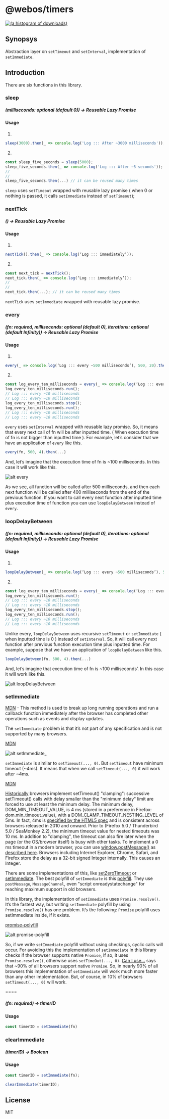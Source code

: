 # @webos/timers

[![(a histogram of downloads)](https://nodei.co/npm-dl/@webos/timers.png)](https://www.npmjs.com/package/@webos/timers)

## Synopsys

Abstraction layer on ```setTimeout``` and ```setInterval```, implementation of ```setImmediate```.

## Introduction

There are six functions in this library.

### sleep

##### (milliseconds: optional (default 0)) -> Reusable Lazy Promise

#### Usage

1) 
```js
sleep(3000).then(_ => console.log('Log ::: After ~3000 milliseconds'));
```

2)
```js
const sleep_five_seconds = sleep(5000);
sleep_five_seconds.then(_ => console.log('Log ::: After ~5 seconds'));
//
//
sleep_five_seconds.then(...) // it can be reused many times
```

```sleep``` uses ```setTimeout``` wrapped with reusable lazy promise
( when 0 or nothing is passed, it calls ```setImmediate``` instead of  ```setTimeout```);

### nextTick

##### () -> Reusable Lazy Promise

#### Usage

1) 
```js
nextTick().then(_ => console.log(‘Log ::: immediately’));
```

2)
```js
const next_tick = nextTick();
next_tick.then(_ => console.log(‘Log ::: immediately’));
//
//
next_tick.then(...); // it can be reused many times
```

```nextTick``` uses ```setImmediate``` wrapped with reusable lazy promise.

### every

##### (fn: required, milliseconds: optional (default 0), iterations: optional (default Infinity)) -> Reusable Lazy Promise

#### Usage

1) 
```js
every(_ => console.log(‘Log ::: every ~500 milliseconds’), 500, 20).then(_ => console.log(‘Log ::: I have finished’));
```

2)
```js
const log_every_ten_milliseconds = every(_ => console.log(‘Log ::: every ~10 milliseconds’), 500, 4);
log_every_ten_milliseconds.run();
// Log ::: every ~10 milliseconds
// Log ::: every ~10 milliseconds
log_every_ten_milliseconds.stop();
log_every_ten_milliseconds.run();
// Log ::: every ~10 milliseconds
// Log ::: every ~10 milliseconds
```

```every``` uses ```setInterval``` wrapped with reusable lazy promise.
So, it means that every next call of fn will be after inputted time. ( When execution time of fn is not bigger than inputted time ).
For example, let’s consider that we have an application of ```every``` like this.

```js
every(fn, 500, 4).then(...)
```

And, let’s imagine that the execution time of fn is ~100 milliseconds. In this case it will work like this.

![alt every](https://raw.githubusercontent.com/webosorg/Timers/master/images_for_readme/every.png)

As we see, all function will be called after 500 milliseconds, and then each next function will be called after 400 milliseconds from the end of the previous function.
If you want to call every next function after inputted time plus execution time of function you can use ```loopDelayBetween``` instead of ```every```.

### loopDelayBetween

##### (fn: required, milliseconds: optional (default 0), iterations: optional (default Infinity)) -> Reusable Lazy Promise

#### Usage

1) 
```js
loopDelayBetween(_ => console.log(‘Log ::: every ~500 milliseconds’), 500, 20).then(_ => console.log(‘Log ::: I have finished’));
```

2)
```js
const log_every_ten_milliseconds = every(_ => console.log(‘Log ::: every ~10 milliseconds’), 500, 4);
log_every_ten_milliseconds.run();
// Log ::: every ~10 milliseconds
// Log ::: every ~10 milliseconds
log_every_ten_milliseconds.stop();
log_every_ten_milliseconds.run();
// Log ::: every ~10 milliseconds
// Log ::: every ~10 milliseconds
```

Unlike every, ```loopDelayBetween``` uses recursive ```setTimeout``` or ```setImmediate``` ( when inputted time is 0 ) instead of ```setInterval```.
So, it will call every next function after previous function execution time plus inputted time.
For example, suppose that we have an application of ```loopDelayBetween``` like this.

```js
loopDelayBetween(fn, 500, 4).then(...)
```

And, let’s imagine that execution time of fn is ~100 milliseconds’. In this case it will work like this.

![alt loopDelayBetween](https://raw.githubusercontent.com/webosorg/Timers/master/images_for_readme/loopDelayBetween.png)

### setImmediate

[MDN](https://developer.mozilla.org/ru/docs/Web/API/Window/setImmediate) - This method is used to break up long running operations and run a callback function immediately after
the browser has completed other operations such as events and display updates.

The ```setImmediate``` problem is that it’s not part of any specification and is not supported by many browsers.

[MDN](https://developer.mozilla.org/ru/docs/Web/API/Window/setImmediate)

![alt setImmediate_](https://raw.githubusercontent.com/webosorg/Timers/master/images_for_readme/setImmediate_.png)

```setImmediate``` is similar to ```setTimeout(..., 0)```. But ```setTimeout``` have minimum timeout (~4ms).
It means that when we call ```setTimeout(..., 0)``` it will work after ~4ms.

[MDN](https://developer.mozilla.org/en-US/docs/Web/API/WindowOrWorkerGlobalScope/setTimeout)

[Historically](http://code.google.com/p/chromium/issues/detail?id=792#c10) browsers implement setTimeout() "clamping": successive setTimeout() calls with delay smaller than the "minimum delay" limit are forced to use at least the minimum delay.
The minimum delay, DOM_MIN_TIMEOUT_VALUE, is 4 ms (stored in a preference in Firefox: dom.min_timeout_value), with a DOM_CLAMP_TIMEOUT_NESTING_LEVEL of 5ms.
In fact, 4ms is [specified by the HTML5 spec](http://www.whatwg.org/specs/web-apps/current-work/multipage/timers.html#timers) and is consistent across browsers released in 2010 and onward. Prior to (Firefox 5.0 / Thunderbird 5.0 / SeaMonkey 2.2), the minimum timeout value for nested timeouts was 10 ms.
In addition to "clamping", the timeout can also fire later when the page (or the OS/browser itself) is busy with other tasks.
To implement a 0 ms timeout in a modern browser, you can use [window.postMessage()](https://developer.mozilla.org/ru/docs/Web/API/Window/postMessage) as [described here](http://dbaron.org/log/20100309-faster-timeouts).
Browsers including Internet Explorer, Chrome, Safari, and Firefox store the delay as a 32-bit signed Integer internally. This causes an Integer.

There are some implementations of this, like [setZeroTimeout](https://dbaron.org/log/20100309-faster-timeouts) or [setImmediate](https://developer.mozilla.org/ru/docs/Web/API/Window/setImmediate).
The best polyfill of ```setImmediate``` is this [polyfill](https://github.com/YuzuJS/setImmediate). They use ```postMessage```, ```MessageChannel```, even "script onreadystatechange" for reaching maximum support in old browsers.

In this library, the implementation of ```setImmediate``` uses ```Promise.resolve()```.
It’s the fastest way, but writing ```setImmediate``` polyfill by using ```Promise.resolve()``` has one problem.
It’s the following: ```Promise``` polyfill uses setImmediate inside, if it exists.

[promise-polyfill](https://github.com/taylorhakes/promise-polyfill)

![alt promise-polyfill](https://raw.githubusercontent.com/webosorg/Timers/master/images_for_readme/promise_polifill.png)

So, if we write ```setImmediate``` polyfill without using checkings, cyclic calls will occur.
For avoiding this the implementation of ```setImmediate``` in this library checks if the browser supports native ```Promise```,
If so, it uses ```Promise.resolve()```, otherwise uses ```setTimeOut(..., 0)```. [Can I use...](https://caniuse.com/#feat=promises) says that ~90% of all browsers support native ```Promise```.
So, in nearly 90% of all browsers this implementation of ```setImmediate``` will work much more faster than any other implementation.
But, of course, in 10% of browsers ```setTimeout(..., 0)``` will work.

====

##### (fn: required) -> timerID

#### Usage

```js
const timerID = setImmediate(fn)
```

### clearImmediate

##### (timerID) -> Boolean

#### Usage

```js
const timerID = setImmediate(fn);

clearImmediate(timerID);
```

## License

MIT






   
